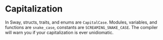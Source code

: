 # Capitalization
In Sway, structs, traits, and enums are `CapitalCase`. Modules, variables, and functions are `snake_case`, constants are `SCREAMING_SNAKE_CASE`. The compiler will warn you if your capitalization is ever unidiomatic.
